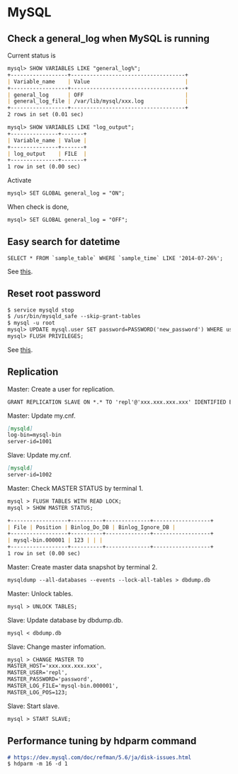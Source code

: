 # MySQL

## Check a general_log when MySQL is running

Current status is

```markdown
mysql> SHOW VARIABLES LIKE "general_log%";
+------------------+------------------------------------+
| Variable_name    | Value                              |
+------------------+------------------------------------+
| general_log      | OFF                                |
| general_log_file | /var/lib/mysql/xxx.log             |
+------------------+------------------------------------+
2 rows in set (0.01 sec)

mysql> SHOW VARIABLES LIKE "log_output";
+---------------+-------+
| Variable_name | Value |
+---------------+-------+
| log_output    | FILE  |
+---------------+-------+
1 row in set (0.00 sec)
```

Activate

```markdown
mysql> SET GLOBAL general_log = "ON";
```

When check is done,

```markdown
mysql> SET GLOBAL general_log = "OFF";
```

## Easy search for datetime

```mysql
SELECT * FROM `sample_table` WHERE `sample_time` LIKE '2014-07-26%';
```

See [this](http://pentan.info/sql/mysql/datetime2data_speed.html).

## Reset root password

```markdown
$ service mysqld stop
$ /usr/bin/mysqld_safe --skip-grant-tables
$ mysql -u root
mysql> UPDATE mysql.user SET password=PASSWORD('new_password') WHERE user='root';
mysql> FLUSH PRIVILEGES;
```

See [this](http://qiita.com/is0me/items/91a0af0342c307b94a16).

## Replication

Master: Create a user for replication.

```markdown
GRANT REPLICATION SLAVE ON *.* TO 'repl'@'xxx.xxx.xxx.xxx' IDENTIFIED BY 'password string';
```

Master: Update my.cnf.

```markdown
[mysqld]
log-bin=mysql-bin
server-id=1001
```

Slave: Update my.cnf.

```markdown
[mysqld]
server-id=1002
```

Master: Check MASTER STATUS by terminal 1.

```markdown
mysql > FLUSH TABLES WITH READ LOCK;
mysql > SHOW MASTER STATUS;

+------------------+----------+--------------+------------------+
| File | Position | Binlog_Do_DB | Binlog_Ignore_DB |
+------------------+----------+--------------+------------------+
| mysql-bin.000001 | 123 | | |
+------------------+----------+--------------+------------------+
1 row in set (0.00 sec)
```

Master: Create master data snapshot by terminal 2.

```markdown
mysqldump --all-databases --events --lock-all-tables > dbdump.db
```

Master: Unlock tables.

```markdown
mysql > UNLOCK TABLES;
```

Slave: Update database by dbdump.db.

```markdown
mysql < dbdump.db
```

Slave: Change master infomation.

```markdown
mysql > CHANGE MASTER TO
MASTER_HOST='xxx.xxx.xxx.xxx',
MASTER_USER='repl',
MASTER_PASSWORD='password',
MASTER_LOG_FILE='mysql-bin.000001',
MASTER_LOG_POS=123;
```

Slave: Start slave.

```markdown
mysql > START SLAVE;
```

## Performance tuning by hdparm command

```markdown
# https://dev.mysql.com/doc/refman/5.6/ja/disk-issues.html
$ hdparm -m 16 -d 1
```

